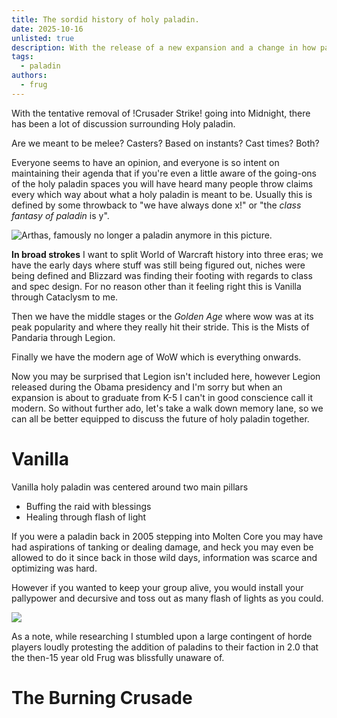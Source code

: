 ```yaml
---
title: The sordid history of holy paladin.
date: 2025-10-16
unlisted: true
description: With the release of a new expansion and a change in how paladin plays, I thought it might be interesting to look back at what we've actually done throughout the ages!
tags:
  - paladin
authors:
  - frug
---
```

With the tentative removal of !Crusader Strike! going into Midnight, there has been a lot of discussion surrounding Holy paladin. 

Are we meant to be melee? Casters? Based on instants? Cast times? Both? 

Everyone seems to have an opinion, and everyone is so intent on maintaining their agenda that if you're even a little aware of the going-ons of the holy paladin spaces you will have heard many people throw claims every which way about what a holy paladin is meant to be. Usually this is defined by some throwback to "we have always done x!" or "the _class fantasy of paladin_ is y". 

<!-- truncate -->

![Arthas, famously no longer a paladin anymore in this picture.](/img/blog/arthas.webp "Arthas, famously no longer a paladin in this picture.")

**In broad strokes** I want to split World of Warcraft history into three eras; we have the early days where stuff was still being figured out, niches were being defined and Blizzard was finding their footing with regards to class and spec design. For no reason other than it feeling right this is Vanilla through Cataclysm to me. 

Then we have the middle stages or the _Golden Age_ where wow was at its peak popularity and where they really hit their stride. This is the Mists of Pandaria through Legion. 

Finally we have the modern age of WoW which is everything onwards. 

Now you may be surprised that Legion isn't included here, however Legion released during the Obama presidency and I'm sorry but when an expansion is about to graduate from K-5 I can't in good conscience call it modern. So without further ado, let's take a walk down memory lane, so we can all be better equipped to discuss the future of holy paladin together. 

# Vanilla

Vanilla holy paladin was centered around two main pillars

- Buffing the raid with blessings
- Healing through flash of light

If you were a paladin back in 2005 stepping into Molten Core you may have had aspirations of tanking or dealing damage, and heck you may even be allowed to do it since back in those wild days, information was scarce and optimizing was hard. 

However if you wanted to keep your group alive, you would install your pallypower and decursive and toss out as many flash of lights as you could. 

[![](https://puu.sh/KConN/eefe2cc790.gif)](https://www.youtube.com/watch?v=iRg48li_oKM)

As a note, while researching I stumbled upon a large contingent of horde players loudly protesting the addition of paladins to their faction in 2.0 that the then-15 year old Frug was blissfully unaware of. 

# The Burning Crusade
